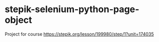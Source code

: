 # stepik-selenium-python-page-object
Project for course https://stepik.org/lesson/199980/step/1?unit=174035
